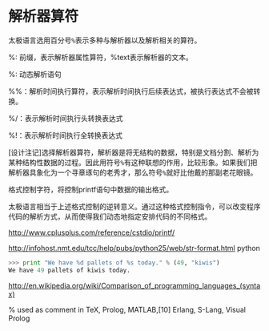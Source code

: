 # 解析器算符
太极语言选用百分号`%`表示多种与解析器以及解析相关的算符。 

%: 前缀，表示解析器属性算符，%text表示解析器的文本。

%: 动态解析语句

%%：解析时间执行算符，表示解析时间执行后续表达式，被执行表达式不会被转换。

%/：表示解析时间执行头转换表达式

%!：表示解析时间执行全转换表达式

[设计注记]选择解析器算符，解析器是将无结构的数据，特别是文档分割、解析为某种结构性数据的过程。因此用符号`%`有这种联想的作用，比较形象。如果我们把解析器具象化为一个寻章琢句的老秀才，那么符号`%`就好比他戴的那副老花眼镜。

格式控制字符，将控制printf语句中数据的输出格式。

太极语言相当于上述格式控制的逆转意义。通过这种格式控制指令，可以改变程序代码的解析方式，从而使得我们动态地指定安排代码的不同格式。

http://www.cplusplus.com/reference/cstdio/printf/

http://infohost.nmt.edu/tcc/help/pubs/python25/web/str-format.html
python
```python
>>> print "We have %d pallets of %s today." % (49, "kiwis")
We have 49 pallets of kiwis today.
```

http://en.wikipedia.org/wiki/Comparison_of_programming_languages_(syntax)

%	used as comment in TeX, Prolog, MATLAB,[10] Erlang, S-Lang, Visual Prolog

